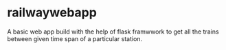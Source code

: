 # railwaywebapp
A basic web app build with the help of flask framwwork to get all the trains between given time span of a particular station.
